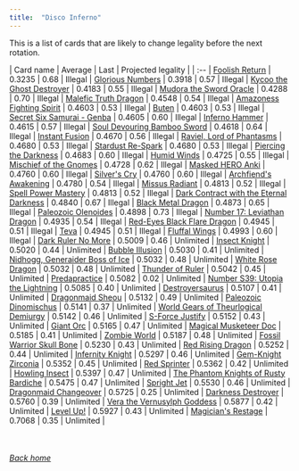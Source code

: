 ```yaml
---
title:  "Disco Inferno"
---
```


This is a list of cards that are likely to change legality before the next rotation.

| Card name | Average | Last | Projected legality |
| :-- |
[Foolish Return](https://db.ygoprodeck.com/card/?search=Foolish%20Return) | 0.3235 | 0.68 | Illegal |
[Glorious Numbers](https://db.ygoprodeck.com/card/?search=Glorious%20Numbers) | 0.3918 | 0.57 | Illegal |
[Kycoo the Ghost Destroyer](https://db.ygoprodeck.com/card/?search=Kycoo%20the%20Ghost%20Destroyer) | 0.4183 | 0.55 | Illegal |
[Mudora the Sword Oracle](https://db.ygoprodeck.com/card/?search=Mudora%20the%20Sword%20Oracle) | 0.4288 | 0.70 | Illegal |
[Malefic Truth Dragon](https://db.ygoprodeck.com/card/?search=Malefic%20Truth%20Dragon) | 0.4548 | 0.54 | Illegal |
[Amazoness Fighting Spirit](https://db.ygoprodeck.com/card/?search=Amazoness%20Fighting%20Spirit) | 0.4603 | 0.53 | Illegal |
[Buten](https://db.ygoprodeck.com/card/?search=Buten) | 0.4603 | 0.53 | Illegal |
[Secret Six Samurai - Genba](https://db.ygoprodeck.com/card/?search=Secret%20Six%20Samurai%20-%20Genba) | 0.4605 | 0.60 | Illegal |
[Inferno Hammer](https://db.ygoprodeck.com/card/?search=Inferno%20Hammer) | 0.4615 | 0.57 | Illegal |
[Soul Devouring Bamboo Sword](https://db.ygoprodeck.com/card/?search=Soul%20Devouring%20Bamboo%20Sword) | 0.4618 | 0.64 | Illegal |
[Instant Fusion](https://db.ygoprodeck.com/card/?search=Instant%20Fusion) | 0.4670 | 0.56 | Illegal |
[Raviel, Lord of Phantasms](https://db.ygoprodeck.com/card/?search=Raviel,%20Lord%20of%20Phantasms) | 0.4680 | 0.53 | Illegal |
[Stardust Re-Spark](https://db.ygoprodeck.com/card/?search=Stardust%20Re-Spark) | 0.4680 | 0.53 | Illegal |
[Piercing the Darkness](https://db.ygoprodeck.com/card/?search=Piercing%20the%20Darkness) | 0.4683 | 0.60 | Illegal |
[Humid Winds](https://db.ygoprodeck.com/card/?search=Humid%20Winds) | 0.4725 | 0.55 | Illegal |
[Mischief of the Gnomes](https://db.ygoprodeck.com/card/?search=Mischief%20of%20the%20Gnomes) | 0.4728 | 0.62 | Illegal |
[Masked HERO Anki](https://db.ygoprodeck.com/card/?search=Masked%20HERO%20Anki) | 0.4760 | 0.60 | Illegal |
[Silver's Cry](https://db.ygoprodeck.com/card/?search=Silver's%20Cry) | 0.4760 | 0.60 | Illegal |
[Archfiend's Awakening](https://db.ygoprodeck.com/card/?search=Archfiend's%20Awakening) | 0.4780 | 0.54 | Illegal |
[Missus Radiant](https://db.ygoprodeck.com/card/?search=Missus%20Radiant) | 0.4813 | 0.52 | Illegal |
[Spell Power Mastery](https://db.ygoprodeck.com/card/?search=Spell%20Power%20Mastery) | 0.4813 | 0.52 | Illegal |
[Dark Contract with the Eternal Darkness](https://db.ygoprodeck.com/card/?search=Dark%20Contract%20with%20the%20Eternal%20Darkness) | 0.4840 | 0.67 | Illegal |
[Black Metal Dragon](https://db.ygoprodeck.com/card/?search=Black%20Metal%20Dragon) | 0.4873 | 0.65 | Illegal |
[Paleozoic Olenoides](https://db.ygoprodeck.com/card/?search=Paleozoic%20Olenoides) | 0.4898 | 0.73 | Illegal |
[Number 17: Leviathan Dragon](https://db.ygoprodeck.com/card/?search=Number%2017:%20Leviathan%20Dragon) | 0.4935 | 0.54 | Illegal |
[Red-Eyes Black Flare Dragon](https://db.ygoprodeck.com/card/?search=Red-Eyes%20Black%20Flare%20Dragon) | 0.4945 | 0.51 | Illegal |
[Teva](https://db.ygoprodeck.com/card/?search=Teva) | 0.4945 | 0.51 | Illegal |
[Fluffal Wings](https://db.ygoprodeck.com/card/?search=Fluffal%20Wings) | 0.4993 | 0.60 | Illegal |
[Dark Ruler No More](https://db.ygoprodeck.com/card/?search=Dark%20Ruler%20No%20More) | 0.5009 | 0.46 | Unlimited |
[Insect Knight](https://db.ygoprodeck.com/card/?search=Insect%20Knight) | 0.5020 | 0.44 | Unlimited |
[Bubble Illusion](https://db.ygoprodeck.com/card/?search=Bubble%20Illusion) | 0.5030 | 0.41 | Unlimited |
[Nidhogg, Generaider Boss of Ice](https://db.ygoprodeck.com/card/?search=Nidhogg,%20Generaider%20Boss%20of%20Ice) | 0.5032 | 0.48 | Unlimited |
[White Rose Dragon](https://db.ygoprodeck.com/card/?search=White%20Rose%20Dragon) | 0.5032 | 0.48 | Unlimited |
[Thunder of Ruler](https://db.ygoprodeck.com/card/?search=Thunder%20of%20Ruler) | 0.5042 | 0.45 | Unlimited |
[Predapractice](https://db.ygoprodeck.com/card/?search=Predapractice) | 0.5082 | 0.02 | Unlimited |
[Number S39: Utopia the Lightning](https://db.ygoprodeck.com/card/?search=Number%20S39:%20Utopia%20the%20Lightning) | 0.5085 | 0.40 | Unlimited |
[Destroyersaurus](https://db.ygoprodeck.com/card/?search=Destroyersaurus) | 0.5107 | 0.41 | Unlimited |
[Dragonmaid Sheou](https://db.ygoprodeck.com/card/?search=Dragonmaid%20Sheou) | 0.5132 | 0.49 | Unlimited |
[Paleozoic Dinomischus](https://db.ygoprodeck.com/card/?search=Paleozoic%20Dinomischus) | 0.5141 | 0.37 | Unlimited |
[World Gears of Theurlogical Demiurgy](https://db.ygoprodeck.com/card/?search=World%20Gears%20of%20Theurlogical%20Demiurgy) | 0.5142 | 0.46 | Unlimited |
[S-Force Justify](https://db.ygoprodeck.com/card/?search=S-Force%20Justify) | 0.5152 | 0.43 | Unlimited |
[Giant Orc](https://db.ygoprodeck.com/card/?search=Giant%20Orc) | 0.5165 | 0.47 | Unlimited |
[Magical Musketeer Doc](https://db.ygoprodeck.com/card/?search=Magical%20Musketeer%20Doc) | 0.5185 | 0.41 | Unlimited |
[Zombie World](https://db.ygoprodeck.com/card/?search=Zombie%20World) | 0.5187 | 0.48 | Unlimited |
[Fossil Warrior Skull Bone](https://db.ygoprodeck.com/card/?search=Fossil%20Warrior%20Skull%20Bone) | 0.5230 | 0.43 | Unlimited |
[Red Rising Dragon](https://db.ygoprodeck.com/card/?search=Red%20Rising%20Dragon) | 0.5252 | 0.44 | Unlimited |
[Infernity Knight](https://db.ygoprodeck.com/card/?search=Infernity%20Knight) | 0.5297 | 0.46 | Unlimited |
[Gem-Knight Zirconia](https://db.ygoprodeck.com/card/?search=Gem-Knight%20Zirconia) | 0.5352 | 0.45 | Unlimited |
[Red Sprinter](https://db.ygoprodeck.com/card/?search=Red%20Sprinter) | 0.5362 | 0.42 | Unlimited |
[Howling Insect](https://db.ygoprodeck.com/card/?search=Howling%20Insect) | 0.5397 | 0.47 | Unlimited |
[The Phantom Knights of Rusty Bardiche](https://db.ygoprodeck.com/card/?search=The%20Phantom%20Knights%20of%20Rusty%20Bardiche) | 0.5475 | 0.47 | Unlimited |
[Spright Jet](https://db.ygoprodeck.com/card/?search=Spright%20Jet) | 0.5530 | 0.46 | Unlimited |
[Dragonmaid Changeover](https://db.ygoprodeck.com/card/?search=Dragonmaid%20Changeover) | 0.5725 | 0.25 | Unlimited |
[Darkness Destroyer](https://db.ygoprodeck.com/card/?search=Darkness%20Destroyer) | 0.5760 | 0.39 | Unlimited |
[Vera the Vernusylph Goddess](https://db.ygoprodeck.com/card/?search=Vera%20the%20Vernusylph%20Goddess) | 0.5877 | 0.42 | Unlimited |
[Level Up!](https://db.ygoprodeck.com/card/?search=Level%20Up!) | 0.5927 | 0.43 | Unlimited |
[Magician's Restage](https://db.ygoprodeck.com/card/?search=Magician's%20Restage) | 0.7068 | 0.35 | Unlimited |

<br>

###### [Back home](index)